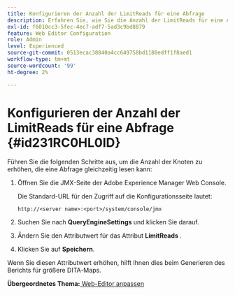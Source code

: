 ```yaml
---
title: Konfigurieren der Anzahl der LimitReads für eine Abfrage
description: Erfahren Sie, wie Sie die Anzahl der LimitReads für eine Abfrage konfigurieren
exl-id: f6010cc3-5fec-4ec7-adf7-5ad3c9bd8879
feature: Web Editor Configuration
role: Admin
level: Experienced
source-git-commit: 0513ecac38840a4cc649758bd1180edff1f8aed1
workflow-type: tm+mt
source-wordcount: '99'
ht-degree: 2%

---
```


# Konfigurieren der Anzahl der LimitReads für eine Abfrage {#id231RC0HL0ID}

Führen Sie die folgenden Schritte aus, um die Anzahl der Knoten zu erhöhen, die eine Abfrage gleichzeitig lesen kann:

1. Öffnen Sie die JMX-Seite der Adobe Experience Manager Web Console.

   Die Standard-URL für den Zugriff auf die Konfigurationsseite lautet:

   ```http
   http://<server name>:<port>/system/console/jmx
   ```

1. Suchen Sie nach **QueryEngineSettings** und klicken Sie darauf.

1. Ändern Sie den Attributwert für das Attribut **LimitReads** .

1. Klicken Sie auf **Speichern**.


Wenn Sie diesen Attributwert erhöhen, hilft Ihnen dies beim Generieren des Berichts für größere DITA-Maps.

**Übergeordnetes Thema:**[ Web-Editor anpassen](conf-web-editor.md)
